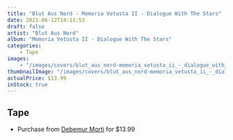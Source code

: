 ```yaml
---
title: "Blut Aus Nord - Memoria Vetusta II - Dialogue With The Stars"
date: 2021-06-12T14:11:53
draft: false
artist: "Blut Aus Nord"
album: "Memoria Vetusta II - Dialogue With The Stars"
categories:
    - Tape
images:
    - "/images/covers/blut_aus_nord-memoria_vetusta_ii_-_dialogue_with_the_stars.jpg"
thumbnailImage: "/images/covers/blut_aus_nord-memoria_vetusta_ii_-_dialogue_with_the_stars-thumb.jpg"
actualPrice: $13.99
inStock: true
---
```


## Tape
* Purchase from [Debemur Morti](https://debemurmorti.aisamerch.com/item/99602) for $13.99
